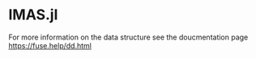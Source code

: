 # IMAS.jl

For more information on the data structure see the doucmentation page https://fuse.help/dd.html
